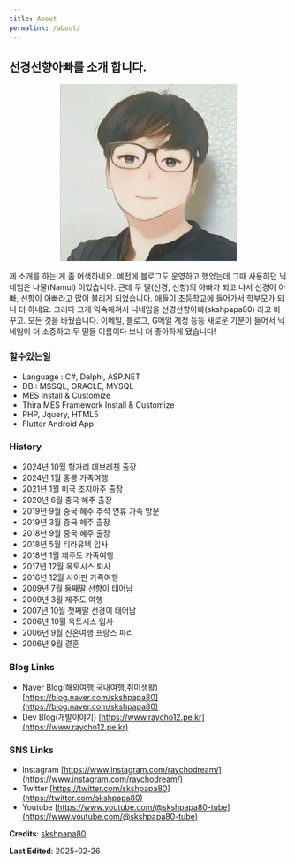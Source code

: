 ```yaml
---
title: About
permalink: /about/
---
```


## 선경선향아빠를 소개 합니다.

<p align="center"><a href="/assets/images/7044816.jpg" id="open-image"><img src="/assets/images/7044816.jpg"/></a></p>

제 소개를 하는 게 좀 어색하네요.
예전에 블로그도 운영하고 했었는데 그때 사용하던 닉네임은 나물(Namul) 이었습니다. 근데 두 딸(선경, 선향)의 아빠가 되고 나서 선경이 아빠, 선향이 아빠라고 많이 불리게 되었습니다. 애들이 초등학교에 들어가서 학부모가 되니 더 하네요. 그러다 그게 익숙해져서 닉네임을 선경선향아빠(skshpapa80) 라고 바꾸고. 모든 것을 바꿨습니다. 이메일, 블로그, G메일 계정 등등 새로운 기분이 들어서 닉네임이 더 소중하고 두 딸들 이름이다 보니 더 좋아하게 됐습니다!

### 할수있는일

* Language : C#, Delphi, ASP.NET
* DB : MSSQL, ORACLE, MYSQL
* MES Install & Customize
* Thira MES Framework Install & Customize
* PHP, Jquery, HTML5
* Flutter Android App

### History

* 2024년 10월 헝가리 데브레첸 출장
* 2024년 1월 홍콩 가족여행
* 2021년 1월 미국 조지아주 출장
* 2020년 6월 중국 혜주 출장
* 2019년 9월 중국 혜주 추석 연휴 가족 방문
* 2019년 3월 중국 혜주 출장
* 2018년 9월 중국 혜주 출장
* 2018년 5월 티라유텍 입사
* 2018년 1월 제주도 가족여행
* 2017년 12월 옥토시스 퇴사
* 2016년 12월 사이판 가족여행
* 2009년 7월 둘째딸 선향이 태어남
* 2009년 3월 제주도 여행
* 2007년 10월 첫째딸 선경이 태어남
* 2006년 10월 옥토시스 입사
* 2006년 9월 신혼여행 프랑스 파리
* 2006년 9월 결혼
				
### Blog Links

* Naver Blog(해외여행,국내여행,취미생활) [https://blog.naver.com/skshpapa80](https://blog.naver.com/skshpapa80)
* Dev Blog(개발이야기) [https://www.raycho12.pe.kr](https://www.raycho12.pe.kr)

### SNS Links

* Instagram  [https://www.instagram.com/raychodream/](https://www.instagram.com/raychodream/)
* Twitter  [https://twitter.com/skshpapa80](https://twitter.com/skshpapa80)
* Youtube [https://www.youtube.com/@skshpapa80-tube](https://www.youtube.com/@skshpapa80-tube)

**Credits**: [skshpapa80](https://github.com/skshpapa80/)

**Last Edited**: 2025-02-26
